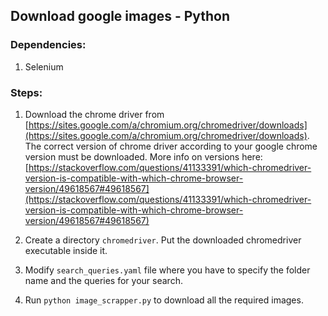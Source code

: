 ## Download google images - Python

### Dependencies:
1. Selenium

### Steps:
1. Download the chrome driver from [https://sites.google.com/a/chromium.org/chromedriver/downloads](https://sites.google.com/a/chromium.org/chromedriver/downloads). The correct version of chrome driver according to your google chrome version must be downloaded. More info on versions here: [https://stackoverflow.com/questions/41133391/which-chromedriver-version-is-compatible-with-which-chrome-browser-version/49618567#49618567](https://stackoverflow.com/questions/41133391/which-chromedriver-version-is-compatible-with-which-chrome-browser-version/49618567#49618567)

2. Create a directory `chromedriver`. Put the downloaded chromedriver executable inside it.

3. Modify `search_queries.yaml` file where you have to specify the folder name and the queries for your search.

3. Run `python image_scrapper.py` to download all the required images.

